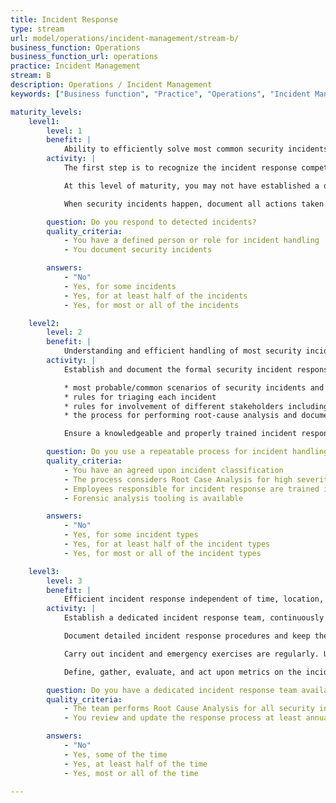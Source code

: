 ```yaml
---
title: Incident Response
type: stream
url: model/operations/incident-management/stream-b/
business_function: Operations
business_function_url: operations
practice: Incident Management
stream: B
description: Operations / Incident Management
keywords: ["Business function", "Practice", "Operations", "Incident Management"]

maturity_levels:
    level1:
        level: 1
        benefit: |
            Ability to efficiently solve most common security incidents
        activity: |
            The first step is to recognize the incident response competence as such, and define a responsible owner. Provide them the time and resources they need to keep up with current state of incident handling best practices and forensic tooling.

            At this level of maturity, you may not have established a dedicated incident response team, but you have defined the participants of the process (usually different roles). Assign a single point of contact for the process, known to all relevant stakeholders. Ensure that the point of contact knows how to reach each participant, and define on-call responsibilities for those who have them.

            When security incidents happen, document all actions taken. Protect this information from unauthorized access.

        question: Do you respond to detected incidents?
        quality_criteria:
            - You have a defined person or role for incident handling
            - You document security incidents

        answers:
            - "No"
            - Yes, for some incidents
            - Yes, for at least half of the incidents
            - Yes, for most or all of the incidents

    level2:
        level: 2
        benefit: |
            Understanding and efficient handling of most security incidents
        activity: |
            Establish and document the formal security incident response process. Ensure documentation includes information like&#58;

            * most probable/common scenarios of security incidents and high-level instructions for handling them; for such scenarios, also use public knowledge about possibly relevant third-party incidents
            * rules for triaging each incident
            * rules for involvement of different stakeholders including senior management, Public Relations, Legal, privacy, Human Resources, external (law enforcement) authorities, and customers; specify mandatory timeframe to do so, if needed
            * the process for performing root-cause analysis and documentation of its results

            Ensure a knowledgeable and properly trained incident response team is available both during and outside of business hours. Define timelines for action and a war room. Keep hardware and software tools up to date and ready for use anytime.

        question: Do you use a repeatable process for incident handling?
        quality_criteria:
            - You have an agreed upon incident classification
            - The process considers Root Case Analysis for high severity incidents
            - Employees responsible for incident response are trained in this process
            - Forensic analysis tooling is available

        answers:
            - "No"
            - Yes, for some incident types
            - Yes, for at least half of the incident types
            - Yes, for most or all of the incident types

    level3:
        level: 3
        benefit: |
            Efficient incident response independent of time, location, or type of incident
        activity: |
            Establish a dedicated incident response team, continuously available and responsible for continuous process improvement with the help of regular RCAs. For distributed organizations, define and document logistics rules for all relevant locations if sensible.

            Document detailed incident response procedures and keep them up to date. Automate procedures where appropriate. Keep all resources necessary for these procedures (e.g., separate communicating infrastructure or reliable external location) ready to use. Detect and correct unavailability of these resources in a timely manner.

            Carry out incident and emergency exercises are regularly. Use the results for process improvement.

            Define, gather, evaluate, and act upon metrics on the incident response process, including its continuous improvement.

        question: Do you have a dedicated incident response team available?
        quality_criteria:
            - The team performs Root Cause Analysis for all security incidents unless there is a specific reason not to do so
            - You review and update the response process at least annually

        answers:
            - "No"
            - Yes, some of the time
            - Yes, at least half of the time
            - Yes, most or all of the time

---
```


